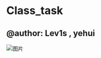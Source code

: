 # Class_task
## @author: **Lev1s** , **yehui**
![图片](https://img1.doubanio.com/view/photo/l/public/p2879233407.webp)
